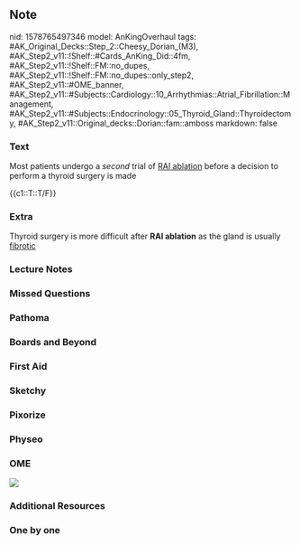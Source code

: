 ## Note
nid: 1578765497346
model: AnKingOverhaul
tags: #AK_Original_Decks::Step_2::Cheesy_Dorian_(M3), #AK_Step2_v11::!Shelf::#Cards_AnKing_Did::4fm, #AK_Step2_v11::!Shelf::FM::no_dupes, #AK_Step2_v11::!Shelf::FM::no_dupes::only_step2, #AK_Step2_v11::#OME_banner, #AK_Step2_v11::#Subjects::Cardiology::10_Arrhythmias::Atrial_Fibrillation::Management, #AK_Step2_v11::#Subjects::Endocrinology::05_Thyroid_Gland::Thyroidectomy, #AK_Step2_v11::Original_decks::Dorian::fam::amboss
markdown: false

### Text
Most patients undergo a <i>second</i> trial of <u>RAI ablation</u>
before a decision to perform a thyroid surgery is made
<div>
  {{c1::T::T/F}}
</div>

### Extra
Thyroid surgery is more difficult after <b>RAI ablation</b> as the
gland is usually <u>fibrotic</u>

### Lecture Notes


### Missed Questions


### Pathoma


### Boards and Beyond


### First Aid


### Sketchy


### Pixorize


### Physeo


### OME
<div class="ome-widget">
  <a href="https://onlinemeded.org?ref=anki"><img src=
  "_OME_AnkiFlashcards_General_4.png"></a>
</div>

### Additional Resources


### One by one

